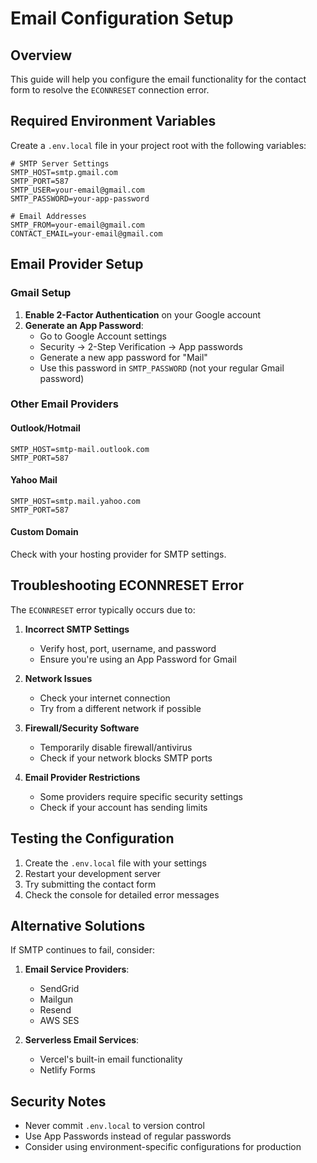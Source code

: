 # Email Configuration Setup

## Overview
This guide will help you configure the email functionality for the contact form to resolve the `ECONNRESET` connection error.

## Required Environment Variables

Create a `.env.local` file in your project root with the following variables:

```env
# SMTP Server Settings
SMTP_HOST=smtp.gmail.com
SMTP_PORT=587
SMTP_USER=your-email@gmail.com
SMTP_PASSWORD=your-app-password

# Email Addresses
SMTP_FROM=your-email@gmail.com
CONTACT_EMAIL=your-email@gmail.com
```

## Email Provider Setup

### Gmail Setup
1. **Enable 2-Factor Authentication** on your Google account
2. **Generate an App Password**:
   - Go to Google Account settings
   - Security → 2-Step Verification → App passwords
   - Generate a new app password for "Mail"
   - Use this password in `SMTP_PASSWORD` (not your regular Gmail password)

### Other Email Providers

#### Outlook/Hotmail
```env
SMTP_HOST=smtp-mail.outlook.com
SMTP_PORT=587
```

#### Yahoo Mail
```env
SMTP_HOST=smtp.mail.yahoo.com
SMTP_PORT=587
```

#### Custom Domain
Check with your hosting provider for SMTP settings.

## Troubleshooting ECONNRESET Error

The `ECONNRESET` error typically occurs due to:

1. **Incorrect SMTP Settings**
   - Verify host, port, username, and password
   - Ensure you're using an App Password for Gmail

2. **Network Issues**
   - Check your internet connection
   - Try from a different network if possible

3. **Firewall/Security Software**
   - Temporarily disable firewall/antivirus
   - Check if your network blocks SMTP ports

4. **Email Provider Restrictions**
   - Some providers require specific security settings
   - Check if your account has sending limits

## Testing the Configuration

1. Create the `.env.local` file with your settings
2. Restart your development server
3. Try submitting the contact form
4. Check the console for detailed error messages

## Alternative Solutions

If SMTP continues to fail, consider:

1. **Email Service Providers**:
   - SendGrid
   - Mailgun
   - Resend
   - AWS SES

2. **Serverless Email Services**:
   - Vercel's built-in email functionality
   - Netlify Forms

## Security Notes

- Never commit `.env.local` to version control
- Use App Passwords instead of regular passwords
- Consider using environment-specific configurations for production 